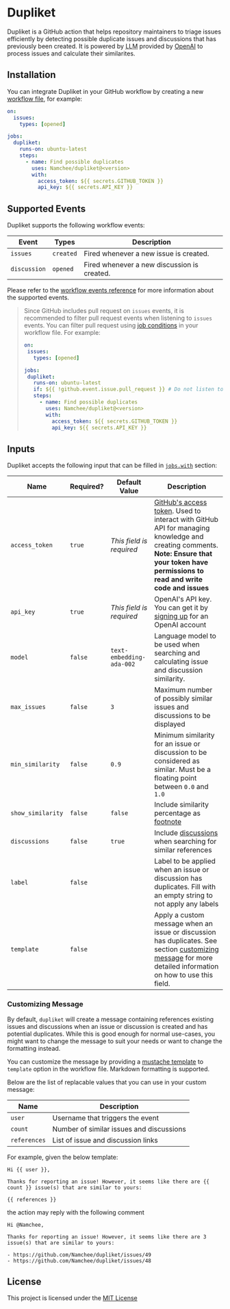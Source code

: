 # Dupliket

Dupliket is a GitHub action that helps repository maintainers to triage issues efficiently by detecting possible duplicate issues and discussions that has previously been created. It is powered by <abbr title="Large Language Model">LLM</abbr> provided by [OpenAI](https://openai.com/) to process issues and calculate their similarites.

## Installation

You can integrate Dupliket in your GitHub workflow by creating a new [workflow file](https://docs.github.com/en/actions/using-workflows/about-workflows), for example:

```yaml
on:
  issues:
    types: [opened]

jobs:
  dupliket:
    runs-on: ubuntu-latest
    steps:
      - name: Find possible duplicates
        uses: Namchee/dupliket@<version>
        with:
          access_token: ${{ secrets.GITHUB_TOKEN }}
          api_key: ${{ secrets.API_KEY }}
```

## Supported Events

Dupliket supports the following workflow events:

| Event | Types | Description |
| ----- | ------ | ----------- |
| `issues` | `created` | Fired whenever a new issue is created. |
| `discussion` | `opened` | Fired whenever a new discussion is created. |

Please refer to the [workflow events reference][workflow] for more information about the supported events.

> Since GitHub includes pull request on `issues` events, it is recommended to filter pull request events when listening to `issues` events.
> You can filter pull request using [job conditions][] in your workflow file. For example:
> ```yaml
> on:
>  issues:
>    types: [opened]
>
> jobs:
>  dupliket:
>    runs-on: ubuntu-latest
>    if: ${{ !github.event.issue.pull_request }} # Do not listen to pull request events
>    steps:
>      - name: Find possible duplicates
>        uses: Namchee/dupliket@<version>
>        with:
>          access_token: ${{ secrets.GITHUB_TOKEN }}
>          api_key: ${{ secrets.API_KEY }}
>```

## Inputs

Dupliket accepts the following input that can be filled in [`jobs.with`][job input] section:

| **Name** | **Required?** | **Default Value** | **Description** |
| -------- | ------------- | ----------------- | --------------- |
| `access_token` | `true` | *This field is required* | [GitHub's access token](https://docs.github.com/en/authentication/keeping-your-account-and-data-secure/managing-your-personal-access-tokens). Used to interact with GitHub API for managing knowledge and creating comments. **Note: Ensure that your token have permissions to read and write code and issues**
| `api_key` | `true` | *This field is required* | OpenAI's API key. You can get it by [signing up][] for an OpenAI account |
| `model` | `false` | `text-embedding-ada-002` | Language model to be used when searching and calculating issue and discussion similarity. |
| `max_issues` | `false` | `3` | Maximum number of possibly similar issues and discussions to be displayed |
| `min_similarity` | `false` | `0.9` | Minimum similarity for an issue or discussion to be considered as similar. Must be a floating point between `0.0` and `1.0` |
| `show_similarity` | `false` | `false` | Include similarity percentage as [footnote](https://docs.github.com/en/get-started/writing-on-github/getting-started-with-writing-and-formatting-on-github/basic-writing-and-formatting-syntax#footnotes) |
| `discussions` | `false` | `true` | Include [discussions](https://github.com/features/discussions) when searching for similar references |
| `label` | `false` |  | Label to be applied when an issue or discussion has duplicates. Fill with an empty string to not apply any labels |
| `template` | `false` |  | Apply a custom message when an issue or discussion has duplicates. See section [customizing message](#customizing-message) for more detailed information on how to use this field.

### Customizing Message

By default, `dupliket` will create a message containing references existing issues and discussions when an issue or discussion is created and has potential duplicates. While this is good enough for normal use-cases, you might want to change the message to suit your needs or want to change the formatting instead.

You can customize the message by providing a [mustache template](https://github.com/janl/mustache.js) to `template` option in the workflow file. Markdown formatting is supported.

Below are the list of replacable values that you can use in your custom message:

| **Name** | **Description** |
| -------- | ------------- |
| `user` | Username that triggers the event |
| `count` | Number of similar issues and discussions |
| `references` | List of issue and discussion links |

For example, given the below template:

```
Hi {{ user }},

Thanks for reporting an issue! However, it seems like there are {{ count }} issue(s) that are similar to yours:

{{ references }}
```

the action may reply with the following comment

```
Hi @Namchee,

Thanks for reporting an issue! However, it seems like there are 3 issue(s) that are similar to yours:

- https://github.com/Namchee/dupliket/issues/49
- https://github.com/Namchee/dupliket/issues/48
```

## License

This project is licensed under the [MIT License](./LICENSE)

[job input]: https://docs.github.com/en/actions/using-workflows/workflow-syntax-for-github-actions#jobsjob_idwith
[job conditions]: https://docs.github.com/en/actions/using-jobs/using-conditions-to-control-job-execution
[signing up]: https://platform.openai.com/signup
[workflow]: https://docs.github.com/en/actions/using-workflows/events-that-trigger-workflows
